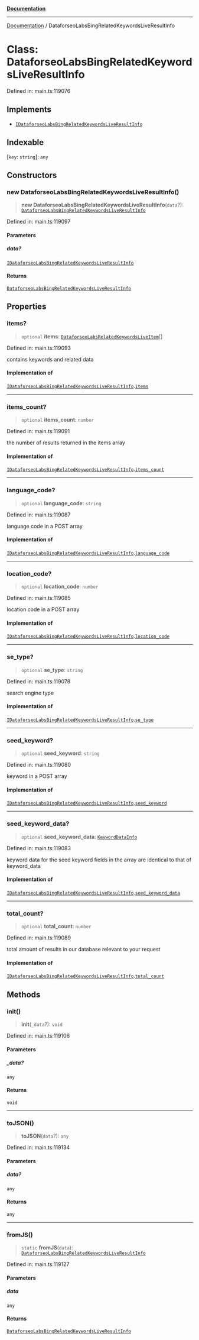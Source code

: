 [**Documentation**](../README.md)

***

[Documentation](../README.md) / DataforseoLabsBingRelatedKeywordsLiveResultInfo

# Class: DataforseoLabsBingRelatedKeywordsLiveResultInfo

Defined in: main.ts:119076

## Implements

- [`IDataforseoLabsBingRelatedKeywordsLiveResultInfo`](../interfaces/IDataforseoLabsBingRelatedKeywordsLiveResultInfo.md)

## Indexable

\[`key`: `string`\]: `any`

## Constructors

### new DataforseoLabsBingRelatedKeywordsLiveResultInfo()

> **new DataforseoLabsBingRelatedKeywordsLiveResultInfo**(`data`?): [`DataforseoLabsBingRelatedKeywordsLiveResultInfo`](DataforseoLabsBingRelatedKeywordsLiveResultInfo.md)

Defined in: main.ts:119097

#### Parameters

##### data?

[`IDataforseoLabsBingRelatedKeywordsLiveResultInfo`](../interfaces/IDataforseoLabsBingRelatedKeywordsLiveResultInfo.md)

#### Returns

[`DataforseoLabsBingRelatedKeywordsLiveResultInfo`](DataforseoLabsBingRelatedKeywordsLiveResultInfo.md)

## Properties

### items?

> `optional` **items**: [`DataforseoLabsRelatedKeywordsLiveItem`](DataforseoLabsRelatedKeywordsLiveItem.md)[]

Defined in: main.ts:119093

contains keywords and related data

#### Implementation of

[`IDataforseoLabsBingRelatedKeywordsLiveResultInfo`](../interfaces/IDataforseoLabsBingRelatedKeywordsLiveResultInfo.md).[`items`](../interfaces/IDataforseoLabsBingRelatedKeywordsLiveResultInfo.md#items)

***

### items\_count?

> `optional` **items\_count**: `number`

Defined in: main.ts:119091

the number of results returned in the items array

#### Implementation of

[`IDataforseoLabsBingRelatedKeywordsLiveResultInfo`](../interfaces/IDataforseoLabsBingRelatedKeywordsLiveResultInfo.md).[`items_count`](../interfaces/IDataforseoLabsBingRelatedKeywordsLiveResultInfo.md#items_count)

***

### language\_code?

> `optional` **language\_code**: `string`

Defined in: main.ts:119087

language code in a POST array

#### Implementation of

[`IDataforseoLabsBingRelatedKeywordsLiveResultInfo`](../interfaces/IDataforseoLabsBingRelatedKeywordsLiveResultInfo.md).[`language_code`](../interfaces/IDataforseoLabsBingRelatedKeywordsLiveResultInfo.md#language_code)

***

### location\_code?

> `optional` **location\_code**: `number`

Defined in: main.ts:119085

location code in a POST array

#### Implementation of

[`IDataforseoLabsBingRelatedKeywordsLiveResultInfo`](../interfaces/IDataforseoLabsBingRelatedKeywordsLiveResultInfo.md).[`location_code`](../interfaces/IDataforseoLabsBingRelatedKeywordsLiveResultInfo.md#location_code)

***

### se\_type?

> `optional` **se\_type**: `string`

Defined in: main.ts:119078

search engine type

#### Implementation of

[`IDataforseoLabsBingRelatedKeywordsLiveResultInfo`](../interfaces/IDataforseoLabsBingRelatedKeywordsLiveResultInfo.md).[`se_type`](../interfaces/IDataforseoLabsBingRelatedKeywordsLiveResultInfo.md#se_type)

***

### seed\_keyword?

> `optional` **seed\_keyword**: `string`

Defined in: main.ts:119080

keyword in a POST array

#### Implementation of

[`IDataforseoLabsBingRelatedKeywordsLiveResultInfo`](../interfaces/IDataforseoLabsBingRelatedKeywordsLiveResultInfo.md).[`seed_keyword`](../interfaces/IDataforseoLabsBingRelatedKeywordsLiveResultInfo.md#seed_keyword)

***

### seed\_keyword\_data?

> `optional` **seed\_keyword\_data**: [`KeywordDataInfo`](KeywordDataInfo.md)

Defined in: main.ts:119083

keyword data for the seed keyword
fields in the array are identical to that of keyword_data

#### Implementation of

[`IDataforseoLabsBingRelatedKeywordsLiveResultInfo`](../interfaces/IDataforseoLabsBingRelatedKeywordsLiveResultInfo.md).[`seed_keyword_data`](../interfaces/IDataforseoLabsBingRelatedKeywordsLiveResultInfo.md#seed_keyword_data)

***

### total\_count?

> `optional` **total\_count**: `number`

Defined in: main.ts:119089

total amount of results in our database relevant to your request

#### Implementation of

[`IDataforseoLabsBingRelatedKeywordsLiveResultInfo`](../interfaces/IDataforseoLabsBingRelatedKeywordsLiveResultInfo.md).[`total_count`](../interfaces/IDataforseoLabsBingRelatedKeywordsLiveResultInfo.md#total_count)

## Methods

### init()

> **init**(`_data`?): `void`

Defined in: main.ts:119106

#### Parameters

##### \_data?

`any`

#### Returns

`void`

***

### toJSON()

> **toJSON**(`data`?): `any`

Defined in: main.ts:119134

#### Parameters

##### data?

`any`

#### Returns

`any`

***

### fromJS()

> `static` **fromJS**(`data`): [`DataforseoLabsBingRelatedKeywordsLiveResultInfo`](DataforseoLabsBingRelatedKeywordsLiveResultInfo.md)

Defined in: main.ts:119127

#### Parameters

##### data

`any`

#### Returns

[`DataforseoLabsBingRelatedKeywordsLiveResultInfo`](DataforseoLabsBingRelatedKeywordsLiveResultInfo.md)
